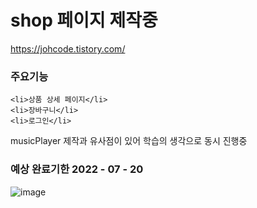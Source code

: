 # shop 페이지 제작중 
https://johcode.tistory.com/

### 주요기능 
    <li>상품 상세 페이지</li>
    <li>장바구니</li>
    <li>로그인</li>

musicPlayer 제작과 유사점이 있어 학습의 생각으로 동시 진행중

### 예상 완료기한 2022 - 07 - 20  

![image](https://user-images.githubusercontent.com/51200912/176949512-25e3368e-03a4-4feb-bef6-59afc7dfe784.png)

